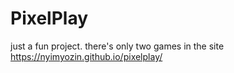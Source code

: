 # PixelPlay
just a fun project. there's only two games in the site
https://nyimyozin.github.io/pixelplay/
